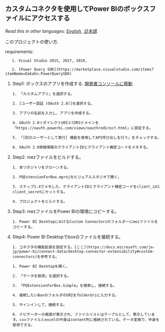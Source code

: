 ## カスタムコネクタを使用してPower BIのボックスファイルにアクセスする
*Read this in other languages: [English](README.md), [日本語](README.ja.md).*

このプロジェクトの使い方.

requirements: 

       1. Visual Studio 2015, 2017, 2019,

	   2. [Power Query SDK](https://marketplace.visualstudio.com/items?itemName=Dakahn.PowerQuerySDK)

1. Step1: ボックスのアプリを作成する. [開発者コンソールに移動](https://developer.box.com/)

       1. 「カスタムアプリ」を選択する。
	   
	   2. [ユーザー認証 (OAuth 2.0)]を選択する。
	   
	   3. アプリの名前を入力し、アプリを作成する。
	   
	   4. OAuth 2.0リダイレクトURIとCORSドメインを「https://oauth.powerbi.com/views/oauthredirect.html」に設定する。

	   5. 「[別のユーザーとして実行] 機能を使用してAPI呼び出しを行う」をチェックする。
	   
	   6. OAuth 2.0資格情報のクライアントIDとクライアント機密コードをメモする。
	   
2. Step2: mezファイルをビルドする。

       1. 本リポジトリをクローンする。
	   
	   2. PQExtensionForBox.mprojをビジュアルスタジオで開く。
	   
	   3. ステップ1.4でメモした、クライアントIDとクライアント機密コードをclient_idとclient_secretにセットする。
	   
	   4. プロジェクトをビルドする。
	   
3. Step3: mezファイルをPower BIの環境にコピーする。

       1. Power BI DesktopにおけるCustom Connectorsのフォルダーにmezファイルをコピーする。

4. Step4: Power BI Desktopでboxのファイルを接続する。

	   1. コネクタの機能拡張を設定する。[ここ](https://docs.microsoft.com/ja-jp/power-bi/connect-data/desktop-connector-extensibility#custom-connectors)を参考する。

       1. Power BI Desktopを開く。

	   2. 「データを取得」を選択する。

	   3. 「PQExtensionForBox.Simple」を検索し、接続する。

	   4. 接続したいBoxのフォルダのURIをfolderUriに入力する。

	   5. サインインして、接続する。

	   6. ナビゲーターの画面が表示され、ファイルリストはテーブルとして、表示しています。csvファイルとexcelの中身はcontent列に格納されている。データ変換で、中身を取得できる。
